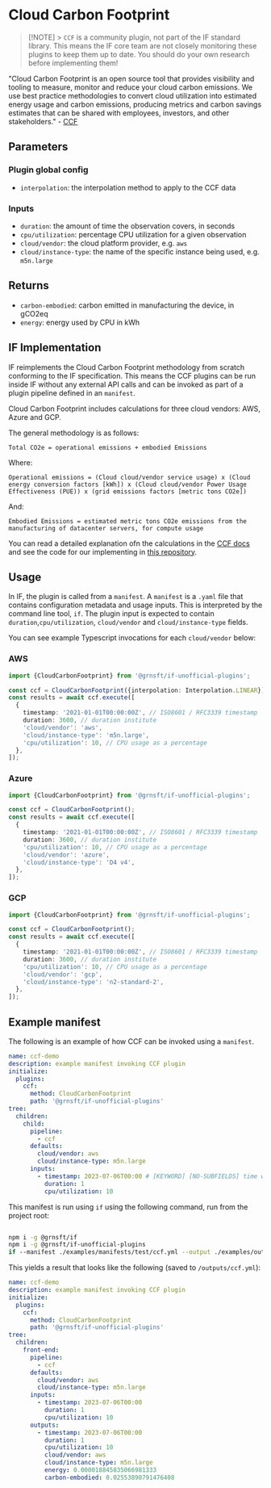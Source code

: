 # Cloud Carbon Footprint

> [!NOTE] > `CCF` is a community plugin, not part of the IF standard library. This means the IF core team are not closely monitoring these plugins to keep them up to date. You should do your own research before implementing them!

"Cloud Carbon Footprint is an open source tool that provides visibility and tooling to measure, monitor and reduce your cloud carbon emissions. We use best practice methodologies to convert cloud utilization into estimated energy usage and carbon emissions, producing metrics and carbon savings estimates that can be shared with employees, investors, and other stakeholders." - [CCF](https://www.cloudcarbonfootprint.org/)

## Parameters

### Plugin global config

- `interpolation`: the interpolation method to apply to the CCF data

### Inputs

- `duration`: the amount of time the observation covers, in seconds
- `cpu/utilization`: percentage CPU utilization for a given observation
- `cloud/vendor`: the cloud platform provider, e.g. `aws`
- `cloud/instance-type`: the name of the specific instance being used, e.g. `m5n.large`

## Returns

- `carbon-embodied`: carbon emitted in manufacturing the device, in gCO2eq
- `energy`: energy used by CPU in kWh

## IF Implementation

IF reimplements the Cloud Carbon Footprint methodology from scratch conforming to the IF specification. This means the CCF plugins can be run inside IF without any external API calls and can be invoked as part of a plugin pipeline defined in an `manifest`.

Cloud Carbon Footprint includes calculations for three cloud vendors: AWS, Azure and GCP.

The general methodology is as follows:

`Total CO2e = operational emissions + embodied Emissions`

Where:

`Operational emissions = (Cloud cloud/vendor service usage) x (Cloud energy conversion factors [kWh]) x (Cloud cloud/vendor Power Usage Effectiveness (PUE)) x (grid emissions factors [metric tons CO2e])`

And:

`Embodied Emissions = estimated metric tons CO2e emissions from the manufacturing of datacenter servers, for compute usage`

You can read a detailed explanation ofn the calculations in the [CCF docs](https://www.cloudcarbonfootprint.org/docs/methodology/) and see the code for our implementing in [this repository](../../src/lib/ccf/).

## Usage

In IF, the plugin is called from a `manifest`. A `manifest` is a `.yaml` file that contains configuration metadata and usage inputs. This is interpreted by the command line tool, `if`. The plugin input is expected to contain `duration`,`cpu/utilization`, `cloud/vendor` and `cloud/instance-type` fields.

You can see example Typescript invocations for each `cloud/vendor` below:

### AWS

```typescript
import {CloudCarbonFootprint} from '@grnsft/if-unofficial-plugins';

const ccf = CloudCarbonFootprint({interpolation: Interpolation.LINEAR});
const results = await ccf.execute([
  {
    timestamp: '2021-01-01T00:00:00Z', // ISO8601 / RFC3339 timestamp
    duration: 3600, // duration institute
    'cloud/vendor': 'aws',
    'cloud/instance-type': 'm5n.large',
    'cpu/utilization': 10, // CPU usage as a percentage
  },
]);
```

### Azure

```typescript
import {CloudCarbonFootprint} from '@grnsft/if-unofficial-plugins';

const ccf = CloudCarbonFootprint();
const results = await ccf.execute([
  {
    timestamp: '2021-01-01T00:00:00Z', // ISO8601 / RFC3339 timestamp
    duration: 3600, // duration institute
    'cpu/utilization': 10, // CPU usage as a percentage
    'cloud/vendor': 'azure',
    'cloud/instance-type': 'D4 v4',
  },
]);
```

### GCP

```typescript
import {CloudCarbonFootprint} from '@grnsft/if-unofficial-plugins';

const ccf = CloudCarbonFootprint();
const results = await ccf.execute([
  {
    timestamp: '2021-01-01T00:00:00Z', // ISO8601 / RFC3339 timestamp
    duration: 3600, // duration institute
    'cpu/utilization': 10, // CPU usage as a percentage
    'cloud/vendor': 'gcp',
    'cloud/instance-type': 'n2-standard-2',
  },
]);
```

## Example manifest

The following is an example of how CCF can be invoked using a `manifest`.

```yaml
name: ccf-demo
description: example manifest invoking CCF plugin
initialize:
  plugins:
    ccf:
      method: CloudCarbonFootprint
      path: '@grnsft/if-unofficial-plugins'
tree:
  children:
    child:
      pipeline:
        - ccf
      defaults:
        cloud/vendor: aws
        cloud/instance-type: m5n.large
      inputs:
        - timestamp: 2023-07-06T00:00 # [KEYWORD] [NO-SUBFIELDS] time when measurement occurred
          duration: 1
          cpu/utilization: 10
```

This manifest is run using `if` using the following command, run from the project root:

```sh

npm i -g @grnsft/if
npm i -g @grnsft/if-unofficial-plugins
if --manifest ./examples/manifests/test/ccf.yml --output ./examples/outputs/ccf.yml
```

This yields a result that looks like the following (saved to `/outputs/ccf.yml`):

```yaml
name: ccf-demo
description: example manifest invoking CCF plugin
initialize:
  plugins:
    ccf:
      method: CloudCarbonFootprint
      path: '@grnsft/if-unofficial-plugins'
tree:
  children:
    front-end:
      pipeline:
        - ccf
      defaults:
        cloud/vendor: aws
        cloud/instance-type: m5n.large
      inputs:
        - timestamp: 2023-07-06T00:00
          duration: 1
          cpu/utilization: 10
      outputs:
        - timestamp: 2023-07-06T00:00
          duration: 1
          cpu/utilization: 10
          cloud/vendor: aws
          cloud/instance-type: m5n.large
          energy: 0.000018845835066981333
          carbon-embodied: 0.02553890791476408
```
